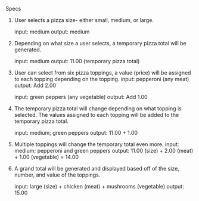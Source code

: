 Specs

1.  User selects a pizza size- either small, medium, or large.

    input: medium
    output: medium

2.  Depending on what size a user selects, a temporary pizza total will be generated.

    input: medium
    output: 11.00 (temporary pizza total)

3.  User can select from six pizza toppings, a value (price) will be assigned to each topping depending on the topping.
    input: pepperoni (any meat)
    output: Add 2.00

    input: green peppers (any vegetable)
    output: Add 1.00

4. The temporary pizza total will change depending on what topping is selected.  The values assigned to each topping will be added to the temporary pizza total.

    input: medium; green peppers
    output: 11.00 + 1.00

5.  Multiple toppings will change the temporary total even more.
    input: medium; pepperoni and green peppers
    output: 11.00 (size) + 2.00 (meat) + 1.00 (vegetable) = 14.00

6.  A grand total will be generated and displayed based off of the size, number, and value of the toppings.

    input: large (size) + chicken (meat) + mushrooms (vegetable)
    output: 15.00

